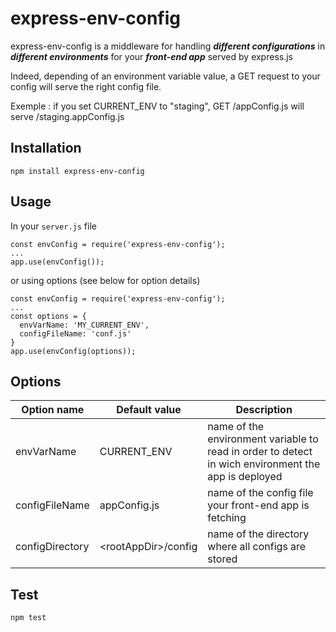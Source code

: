 # express-env-config

express-env-config is a middleware for handling  ***different configurations*** in ***different environments*** for your ***front-end app*** served by express.js

Indeed, depending of an environment variable value, a GET request to your config will serve the right config file.

Exemple : if you set CURRENT_ENV to "staging", GET /appConfig.js will serve /staging.appConfig.js

## Installation

```
npm install express-env-config
``` 

## Usage

In your `server.js` file

```
const envConfig = require('express-env-config');
...
app.use(envConfig()); 
```
or using options (see below for option details)
```
const envConfig = require('express-env-config');
...
const options = {
  envVarName: 'MY_CURRENT_ENV',
  configFileName: 'conf.js' 
}
app.use(envConfig(options)); 
```

## Options


| Option name      | Default value        | Description
| -                | -                    | -
| envVarName       | CURRENT_ENV          | name of the environment variable to read in order to detect in wich environment the app is deployed
| configFileName   | appConfig.js         | name of the config file your front-end app is fetching
| configDirectory  | \<rootAppDir>/config | name of the directory where all configs are stored


## Test

```
npm test
```


